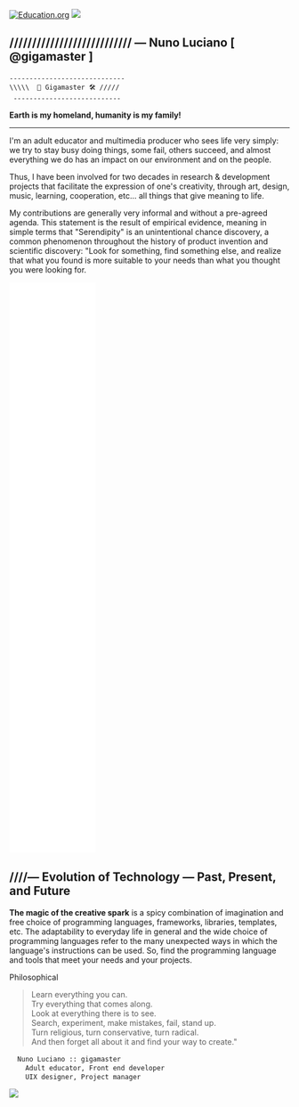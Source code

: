 
[![Education.org](https://img.shields.io/badge/free-education-green?style=for-the-badge&logo=apache)](https://github.com/gigamaster/) ![](https://komarev.com/ghpvc/?gigamaster&style=flat-square&label=Profile&color=blue) <img src="https://komarev.com/ghpvc/?gigamaster&style=flat-square&color=blue" alt=""/>

## /////////////////////////// — Nuno Luciano [ @gigamaster ]



    -----------------------------  
    \\\\\  📐 Gigamaster 🛠 /////
     ---------------------------  

**Earth is my homeland, humanity is my family!**   

---

I'm an adult educator and multimedia producer who sees life very simply: we try to stay busy doing things, some fail, others succeed, and almost everything we do has an impact on our environment and on the people.  

Thus, I have been involved for two decades in research & development projects that facilitate the expression of one's creativity, through art, design, music, learning, cooperation, etc... all things that give meaning to life.  

My contributions are generally very informal and without a pre-agreed agenda. This statement is the result of empirical evidence, meaning in simple terms that "Serendipity" is an unintentional chance discovery, a common phenomenon throughout the history of product invention and scientific discovery: "Look for something, find something else, and realize that what you found is more suitable to your needs than what you thought you were looking for. 

![Metrics](/github-metrics.svg)


## ////— Evolution of Technology — Past, Present, and Future 

**The magic of the creative spark** is a spicy combination of imagination and free choice of programming languages, frameworks, libraries, templates, etc. The adaptability to everyday life in general and the wide choice of programming languages refer to the many unexpected ways in which the language's instructions can be used. So, find the programming language and tools that meet your needs and your projects.  

Philosophical

> Learn everything you can.  
  Try everything that comes along.  
  Look at everything there is to see.  
  Search, experiment, make mistakes, fail, stand up.  
  Turn religious, turn conservative, turn radical.  
  And then forget all about it and find your way to create."

```
  Nuno Luciano :: gigamaster
    Adult educator, Front end developer
    UIX designer, Project manager

```  



<img src="https://user-images.githubusercontent.com/1905497/172074154-bbb0d74b-5523-4f24-aadf-12cb50047472.svg" with="1em" height="1em">



